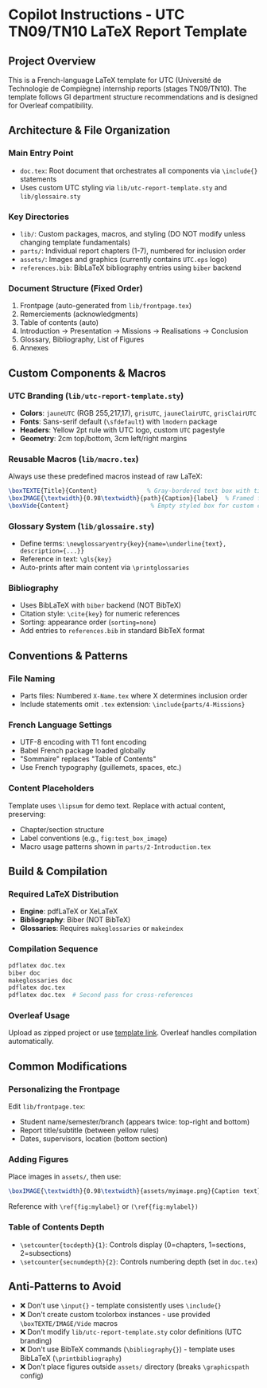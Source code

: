 # Copilot Instructions - UTC TN09/TN10 LaTeX Report Template

## Project Overview
This is a French-language LaTeX template for UTC (Université de Technologie de Compiègne) internship reports (stages TN09/TN10). The template follows GI department structure recommendations and is designed for Overleaf compatibility.

## Architecture & File Organization

### Main Entry Point
- `doc.tex`: Root document that orchestrates all components via `\include{}` statements
- Uses custom UTC styling via `lib/utc-report-template.sty` and `lib/glossaire.sty`

### Key Directories
- `lib/`: Custom packages, macros, and styling (DO NOT modify unless changing template fundamentals)
- `parts/`: Individual report chapters (1-7), numbered for inclusion order
- `assets/`: Images and graphics (currently contains `UTC.eps` logo)
- `references.bib`: BibLaTeX bibliography entries using `biber` backend

### Document Structure (Fixed Order)
1. Frontpage (auto-generated from `lib/frontpage.tex`)
2. Remerciements (acknowledgments)
3. Table of contents (auto)
4. Introduction → Presentation → Missions → Realisations → Conclusion
5. Glossary, Bibliography, List of Figures
6. Annexes

## Custom Components & Macros

### UTC Branding (`lib/utc-report-template.sty`)
- **Colors**: `jauneUTC` (RGB 255,217,17), `grisUTC`, `jauneClairUTC`, `grisClairUTC`
- **Fonts**: Sans-serif default (`\sfdefault`) with `lmodern` package
- **Headers**: Yellow 2pt rule with UTC logo, custom `UTC` pagestyle
- **Geometry**: 2cm top/bottom, 3cm left/right margins

### Reusable Macros (`lib/macro.tex`)
Always use these predefined macros instead of raw LaTeX:

```latex
\boxTEXTE{Title}{Content}              % Gray-bordered text box with title
\boxIMAGE{\textwidth}{0.98\textwidth}{path}{Caption}{label}  % Framed figure
\boxVide{Content}                       % Empty styled box for custom content
```

### Glossary System (`lib/glossaire.sty`)
- Define terms: `\newglossaryentry{key}{name=\underline{text}, description={...}}`
- Reference in text: `\gls{key}`
- Auto-prints after main content via `\printglossaries`

### Bibliography
- Uses BibLaTeX with `biber` backend (NOT BibTeX)
- Citation style: `\cite{key}` for numeric references
- Sorting: appearance order (`sorting=none`)
- Add entries to `references.bib` in standard BibTeX format

## Conventions & Patterns

### File Naming
- Parts files: Numbered `X-Name.tex` where X determines inclusion order
- Include statements omit `.tex` extension: `\include{parts/4-Missions}`

### French Language Settings
- UTF-8 encoding with T1 font encoding
- Babel French package loaded globally
- "Sommaire" replaces "Table of Contents"
- Use French typography (guillemets, spaces, etc.)

### Content Placeholders
Template uses `\lipsum` for demo text. Replace with actual content, preserving:
- Chapter/section structure
- Label conventions (e.g., `fig:test_box_image`)
- Macro usage patterns shown in `parts/2-Introduction.tex`

## Build & Compilation

### Required LaTeX Distribution
- **Engine**: pdfLaTeX or XeLaTeX
- **Bibliography**: Biber (NOT BibTeX)
- **Glossaries**: Requires `makeglossaries` or `makeindex`

### Compilation Sequence
```bash
pdflatex doc.tex
biber doc
makeglossaries doc
pdflatex doc.tex
pdflatex doc.tex  # Second pass for cross-references
```

### Overleaf Usage
Upload as zipped project or use [template link](https://www.overleaf.com/latex/templates/utc-tn09-slash-tn10/zbtpffvtkyyp). Overleaf handles compilation automatically.

## Common Modifications

### Personalizing the Frontpage
Edit `lib/frontpage.tex`:
- Student name/semester/branch (appears twice: top-right and bottom)
- Report title/subtitle (between yellow rules)
- Dates, supervisors, location (bottom section)

### Adding Figures
Place images in `assets/`, then use:
```latex
\boxIMAGE{\textwidth}{0.98\textwidth}{assets/myimage.png}{Caption text}{fig:mylabel}
```
Reference with `\ref{fig:mylabel}` or `(\ref{fig:mylabel})`

### Table of Contents Depth
- `\setcounter{tocdepth}{1}`: Controls display (0=chapters, 1=sections, 2=subsections)
- `\setcounter{secnumdepth}{2}`: Controls numbering depth (set in `doc.tex`)

## Anti-Patterns to Avoid
- ❌ Don't use `\input{}` - template consistently uses `\include{}`
- ❌ Don't create custom tcolorbox instances - use provided `\boxTEXTE/IMAGE/Vide` macros
- ❌ Don't modify `lib/utc-report-template.sty` color definitions (UTC branding)
- ❌ Don't use BibTeX commands (`\bibliography{}`) - template uses BibLaTeX (`\printbibliography`)
- ❌ Don't place figures outside `assets/` directory (breaks `\graphicspath` config)
